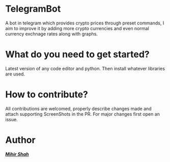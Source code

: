 # TelegramBot
A bot in telegram which provides crypto prices through preset commands, I aim to improve it by adding more crypto currencies and  even normal currency exchnage rates along with graphs.


# What do you need to get started?
Latest version of any code editor and python. Then install whatever libraries are used.

# How to contribute?
All contributions are welcomed, properly describe changes made and attach supporting ScreenShots in the PR. For major changes first open an issue.

# Author
<a href="https://github.com/Miihir79">***Mihir Shah***</a>
